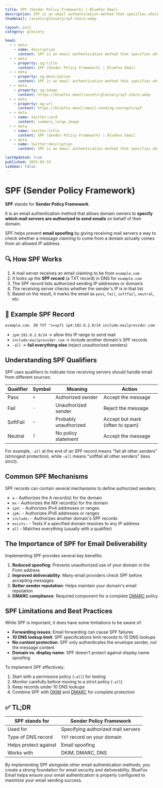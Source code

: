 ```yaml
---
title: SPF (Sender Policy Framework) | BlueFox Email
description: SPF is an email authentication method that specifies which mail servers are authorized to send emails on behalf of your domain, helping prevent email spoofing and improving deliverability.
thumbnail: /assets/glossary/spf-share.webp

layout: post
category: glossary

head:
  - - meta
    - name: description
      content: SPF is an email authentication method that specifies which mail servers are authorized to send emails on behalf of your domain, helping prevent email spoofing and improving deliverability.
  - - meta
    - property: og:title
      content: SPF (Sender Policy Framework) | BlueFox Email
  - - meta
    - property: og:description
      content: SPF is an email authentication method that specifies which mail servers are authorized to send emails on behalf of your domain, helping prevent email spoofing and improving deliverability.
  - - meta
    - property: og:image
      content: https://bluefox.email/assets/glossary/spf-share.webp
  - - meta
    - property: og:url
      content: https://bluefox.email/email-sending-concepts/spf
  - - meta
    - name: twitter:card
      content: summary_large_image
  - - meta
    - name: twitter:title
      content: SPF (Sender Policy Framework) | BlueFox Email
  - - meta
    - name: twitter:description
      content: SPF is an email authentication method that specifies which mail servers are authorized to send emails on behalf of your domain, helping prevent email spoofing and improving deliverability.

lastUpdated: true
published: 2025-05-19
sidebar: false
---
```


# SPF (Sender Policy Framework)

**SPF** stands for **Sender Policy Framework**.

It is an email authentication method that allows domain owners to **specify which mail servers are authorized to send emails** on behalf of their domain.

SPF helps prevent **email spoofing** by giving receiving mail servers a way to check whether a message claiming to come from a domain actually comes from an allowed IP address.

## 🔍 How SPF Works

1. A mail server receives an email claiming to be from `example.com`
2. It looks up the **SPF record** (a TXT record) in DNS for `example.com`
3. The SPF record lists authorized sending IP addresses or domains
4. The receiving server checks whether the sender's IP is in that list
5. Based on the result, it marks the email as `pass`, `fail`, `softfail`, `neutral`, etc.

## 📁 Example SPF Record

```txt
example.com. IN TXT "v=spf1 ip4:192.0.2.0/24 include:mailprovider.com -all"
```

- `ip4:192.0.2.0/24` → allow this IP range to send mail
- `include:mailprovider.com` → include another domain's SPF records
- `-all` → **fail everything else** (reject unauthorized senders)

## Understanding SPF Qualifiers

SPF uses qualifiers to indicate how receiving servers should handle email from different sources:

| Qualifier | Symbol | Meaning | Action |
|-----------|--------|---------|--------|
| Pass | `+` | Authorized sender | Accept the message |
| Fail | `-` | Unauthorized sender | Reject the message |
| SoftFail | `~` | Probably unauthorized | Accept but mark (often to spam) |
| Neutral | `?` | No policy statement | Accept the message |

For example, `-all` at the end of an SPF record means "fail all other senders" (strongest protection), while `~all` means "softfail all other senders" (less strict).

## Common SPF Mechanisms

SPF records can contain several mechanisms to define authorized senders:

- `a` - Authorizes the A record(s) for the domain
- `mx` - Authorizes the MX record(s) for the domain
- `ip4:` - Authorizes IPv4 addresses or ranges
- `ip6:` - Authorizes IPv6 addresses or ranges
- `include:` - Authorizes another domain's SPF records
- `exists:` - Tests if a specified domain resolves to any IP address
- `all` - Matches everything (usually with a qualifier)

## The Importance of SPF for Email Deliverability

Implementing SPF provides several key benefits:

1. **Reduced spoofing**: Prevents unauthorized use of your domain in the From address
2. **Improved deliverability**: Many email providers check SPF before accepting messages
3. **Better sender reputation**: Helps maintain your domain's email reputation
4. **DMARC compliance**: Required component for a complete [DMARC](/email-sending-concepts/dmarc) policy

## SPF Limitations and Best Practices

While SPF is important, it does have some limitations to be aware of:

- **Forwarding issues**: Email forwarding can cause SPF failures
- **10 DNS lookup limit**: SPF specifications limit records to 10 DNS lookups
- **No content protection**: SPF only authenticates the envelope sender, not the message content
- **Domain vs. display name**: SPF doesn't protect against display name spoofing

To implement SPF effectively:

1. Start with a permissive policy (`~all`) for testing
2. Monitor carefully before moving to a strict policy (`-all`)
3. Keep records under 10 DNS lookups
4. Combine SPF with [DKIM](/email-sending-concepts/dkim) and [DMARC](/email-sending-concepts/dmarc) for complete protection

## ✅ TL;DR

| SPF stands for | **Sender Policy Framework** |
|----------------|----------------------------|
| Used for | Specifying authorized mail servers |
| Type of DNS record | `TXT` record on your domain |
| Helps protect against | Email spoofing |
| Works with | DKIM, DMARC, DNS |

By implementing SPF alongside other email authentication methods, you create a strong foundation for email security and deliverability. BlueFox Email helps ensure your email authentication is properly configured to maximize your email sending success.
